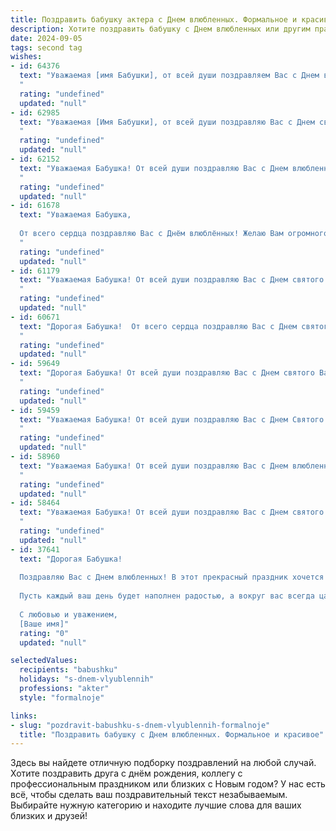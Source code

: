 ```yaml
---
title: Поздравить бабушку актера с Днем влюбленных. Формальное и красивое
description: Хотите поздравить бабушку с Днем влюбленных или другим праздником? Наш ИИ создаст незабываемое поздравление, а вы обязательно выделитесь среди других.  
date: 2024-09-05
tags: second tag
wishes:
- id: 64376
  text: "Уважаемая [имя Бабушки], от всей души поздравляем Вас с Днем всех влюбленных! Пусть Ваша жизнь будет наполнена любовью, счастьем и яркими красками. Желаем Вам крепкого здоровья, творческих успехов на сценических подмостках и, конечно же, безграничного  вдохновения!
  "
  rating: "undefined"
  updated: "null"
- id: 62985
  text: "Уважаемая [Имя Бабушки], от всей души поздравляю Вас с Днем святого Валентина! Пусть этот день наполнится любовью, теплом и радостью, а Ваша жизнь будет полна счастливых моментов, как прекрасная игра на сцене. С праздником!
  "
  rating: "undefined"
  updated: "null"
- id: 62152
  text: "Уважаемая Бабушка! От всей души поздравляю Вас с Днем влюбленных! Желаю Вам крепкого здоровья, оптимизма и вдохновения, чтобы каждый день был наполнен любовью, радостью и теплом. Пусть Ваш талант и харизма,  присущие настоящему актеру,  вдохновляют Вас и всех, кто Вас окружает!
  "
  rating: "undefined"
  updated: "null"
- id: 61678
  text: "Уважаемая Бабушка,
  
  От всего сердца поздравляю Вас с Днём влюблённых! Желаю Вам огромного счастья, любви и, конечно же, ярких ролей на сцене жизни. Пусть каждый день дарит Вам новые эмоции и вдохновение, а любовь близких согревает Вас своим теплом.
  "
  rating: "undefined"
  updated: "null"
- id: 61179
  text: "Уважаемая Бабушка! От всей души поздравляю Вас с Днем святого Валентина! Желаю Вам, чтобы в Вашей жизни всегда царили любовь, тепло и нежность! Пусть каждый день приносит Вам радость и новые творческие идеи, ведь Вы -  талантливая актриса,  одаривающая зрителей своим искусством!
  "
  rating: "undefined"
  updated: "null"
- id: 60671
  text: "Дорогая Бабушка!  От всего сердца поздравляю Вас с Днем святого Валентина!  Пусть Ваша жизнь всегда будет наполнена любовью, теплом и прекрасными моментами, как на сцене, так и за её пределами!  Желаю Вам здоровья, счастья и вдохновения!
  "
  rating: "undefined"
  updated: "null"
- id: 59649
  text: "Дорогая Бабушка! От всей души поздравляю Вас с Днем святого Валентина! Желаю Вам много радости, любви и тепла в этот прекрасный день. Пусть Ваша жизнь будет полна прекрасных моментов и ярких впечатлений!
  "
  rating: "undefined"
  updated: "null"
- id: 59459
  text: "Уважаемая Бабушка! От всей души поздравляю Вас с Днем Святого Валентина! Пусть в Вашей жизни всегда царит любовь, тепло и радость, а Ваши таланты как актрисы продолжают радовать зрителей. Желаю Вам крепкого здоровья, счастья и творческих успехов!
  "
  rating: "undefined"
  updated: "null"
- id: 58960
  text: "Уважаемая Бабушка! От всей души поздравляю Вас с Днем влюбленных! Пусть в Вашей жизни всегда царят любовь, теплота и забота. Желаю Вам крепкого здоровья, неиссякаемого оптимизма и  радости от каждой прожитой минуты. Пусть Ваше актерское мастерство и талант всегда Вас радуют!
  "
  rating: "undefined"
  updated: "null"
- id: 58464
  text: "Уважаемая Бабушка! От всей души поздравляю Вас с Днем святого Валентина! Пусть этот день подарит Вам множество теплых и светлых моментов, как на сцене, так и в жизни! Желаю Вам крепкого здоровья, вдохновения в творчестве и любви, которая всегда будет с Вами!
  "
  rating: "undefined"
  updated: "null"
- id: 37641
  text: "Дорогая Бабушка!
  
  Поздравляю Вас с Днем влюбленных! В этот прекрасный праздник хочется пожелать Вам безмерного счастья, теплоты и любви. Вы — настоящий мастер своего дела, и в жизни Вы играете главную роль, вдохновляя всех нас своим талантом и добрым сердцем.
  
  Пусть каждый ваш день будет наполнен радостью, а вокруг вас всегда царит атмосфера любви и заботы. Ваша поддержка и мудрость придают нам сил и уверенности.
  
  С любовью и уважением,
  [Ваше имя]"
  rating: "0"
  updated: "null"

selectedValues:
  recipients: "babushku"
  holidays: "s-dnem-vlyublennih"
  professions: "akter"
  style: "formalnoje"

links:
- slug: "pozdravit-babushku-s-dnem-vlyublennih-formalnoje"
  title: "Поздравить бабушку с Днем влюбленных. Формальное и красивое"
---
```


Здесь вы найдете отличную подборку поздравлений на любой случай. 
Хотите поздравить друга с днём рождения, коллегу с профессиональным праздником или близких с Новым годом? У нас есть всё, чтобы сделать ваш поздравительный текст незабываемым. Выбирайте нужную категорию и находите лучшие слова для ваших близких и друзей!
